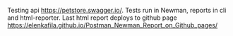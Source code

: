 Testing api https://petstore.swagger.io/. Tests run in Newman, reports in cli and html-reporter. Last html report deploys to github page https://elenkafila.github.io/Postman_Newman_Report_on_Github_pages/
